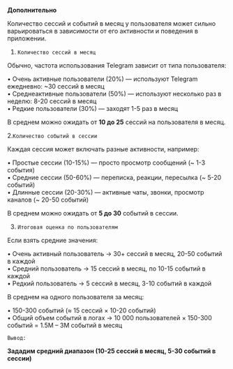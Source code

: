 **Дополнительно**

Количество сессий и событий в месяц у пользователя может сильно варьироваться в зависимости от его активности и поведения в приложении.



1. `Количество сессий в месяц`

Обычно, частота использования Telegram зависит от типа пользователя:

•	Очень активные пользователи (20%) — используют Telegram ежедневно: ~30 сессий в месяц \
•	Среднеактивные пользователи (50%) — используют несколько раз в неделю: 8-20 сессий в месяц \
•	Редкие пользователи (30%) — заходят 1-5 раз в месяц

В среднем можно ожидать от **10 до 25** сессий на пользователя в месяц.



2.`Количество событий в сессии`

Каждая сессия может включать разные активности, например:

•	Простые сессии (10-15%) — просто просмотр сообщений (~ 1-3 события) \
•	Средние сессии (50-60%) — переписка, реакции, пересылка (~ 5-20 событий) \
•	Длинные сессии (20-30%) — активные чаты, звонки, просмотр каналов (~ 20-50 событий)

В среднем можно ожидать от **5 до 30** событий в сессии.



3. `Итоговая оценка по пользователям`

Если взять средние значения:

•	Очень активный пользователь → 30+ сессий в месяц, 20-50 событий в каждой \
•	Средний пользователь → 15 сессий в месяц, по 10-15 событий в каждой \
•	Редкий пользователь → 5 сессий в месяц, 3-10 событий в каждой


В среднем на одного пользователя за месяц:

•	150-300 событий (≈ 15 сессий × 10-20 событий) \
•	Общий объем событий в логах → 10 000 пользователей × 150-300 событий = 1.5M – 3M событий в месяц




`Вывод:`

**Зададим средний диапазон (10-25 сессий в месяц, 5-30 событий в сессии)**
